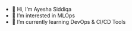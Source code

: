 - 👋 Hi, I’m Ayesha Siddiqa
- 👀 I’m interested in MLOps
- 🌱 I’m currently learning DevOps & CI/CD Tools


<!---
AyeshaSiddiqaSystemsltd/AyeshaSiddiqaSystemsltd is a ✨ special ✨ repository because its `README.md` (this file) appears on your GitHub profile.
You can click the Preview link to take a look at your changes.
--->

